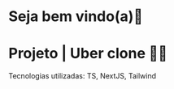 <h1>Seja bem vindo(a)👋</h1>

<h1>Projeto | Uber clone 🚀🚀</h1>
<p>Tecnologias utilizadas: TS, NextJS, Tailwind</p>

